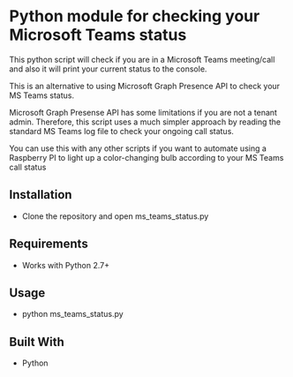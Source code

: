 # Python module for checking your Microsoft Teams status

This python script will check if you are in a Microsoft Teams meeting/call and also it will print your current status to the console.

This is an alternative to using Microsoft Graph Presence API to check your MS Teams status.

Microsoft Graph Presense API has some limitations if you are not a tenant admin. Therefore, this script uses
a much simpler approach by reading the standard MS Teams log file to check your ongoing call status.

You can use this with any other scripts if you want to automate using a Raspberry PI to light up a color-changing bulb 
according to your MS Teams call status

## Installation
* Clone the repository and open ms_teams_status.py 

## Requirements
* Works with Python 2.7+

## Usage
* python ms_teams_status.py

## Built With
* Python

